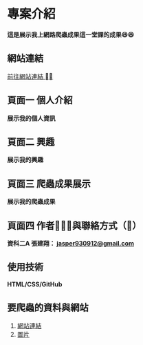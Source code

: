 # 專案介紹
**這是展示我上網路爬蟲成果這一堂課的成果😆😆**

## 網站連結
[前往網站連結 ⛓️‍💥](https://jasper-qq12.github.io/index.html)
## 頁面一 個人介紹
**展示我的個人資訊**
## 頁面二 興趣
**展示我的興趣**
## 頁面三 爬蟲成果展示
**展示我的爬蟲成果**
## 頁面四 作者🧑🏻‍💻與聯絡方式（📨）
**資科二A 張建翔： jasper930912@gmail.com**

## 使用技術
**HTML/CSS/GitHub**
## 要爬蟲的資料與網站
1. [網站連結](https://opendata.taichung.gov.tw/)
2. [圖片](https://book.whsh.tc.edu.tw/uploads/images/gallery/2023-12/ee6nVywbUUGAYT8Y-image.png)

